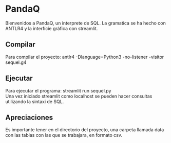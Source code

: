 # PandaQ
Bienvenidos a PandaQ, un interprete de SQL. La gramatica se ha hecho con ANTLR4 y la interfície gráfica con streamlit. 

## Compilar
Para compilar el proyecto: antlr4 -Dlanguage=Python3 -no-listener -visitor sequel.g4 

## Ejecutar
Para ejecutar el programa: streamlit run sequel.py  
Una vez iniciado streamlit como localhost se pueden hacer consultas utilizando la sintaxi de SQL.

## Apreciaciones
Es importante tener en el directorio del proyecto, una carpeta llamada data con las tablas con las que se trabajara, en formato csv.  

